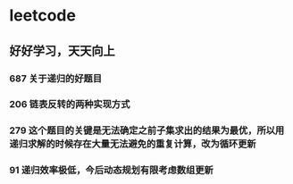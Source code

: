 # leetcode
## 好好学习，天天向上
### 687 关于递归的好题目
### 206 链表反转的两种实现方式
### 279 这个题目的关键是无法确定之前子集求出的结果为最优，所以用递归求解的时候存在大量无法避免的重复计算，改为循环更新
### 91 递归效率极低，今后动态规划有限考虑数组更新